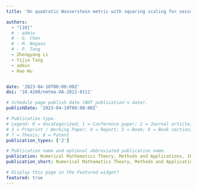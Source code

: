 ```yaml
---
title: 'On quadratic Wasserstein metric with squaring scaling for seismic velocity inversion'

authors:
  - "[10]"
  # - admin
  # - G. Chen
  # - M. Nagaso
  # - P. Tong
  - Zhengyang Li
  - Yijia Tang
  - admin
  - Hao Wu


date: '2023-04-10T00:00:00Z'
doi: '10.4208/nmtma.OA-2022-0111'

# Schedule page publish date (NOT publication's date).
publishDate: '2023-04-10T00:00:00Z'

# Publication type.
# Legend: 0 = Uncategorized; 1 = Conference paper; 2 = Journal article;
# 3 = Preprint / Working Paper; 4 = Report; 5 = Book; 6 = Book section;
# 7 = Thesis; 8 = Patent
publication_types: ['2']

# Publication name and optional abbreviated publication name.
publication: Numerical Mathematics Theory, Methods and Applications, 16(2), 277-297
publication_short: Numerical Mathematics Theory, Methods and Applications, 16(2), 277-297

# Display this page in the Featured widget?
featured: true
---
```

